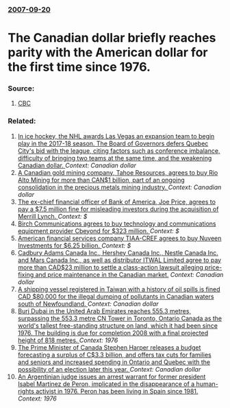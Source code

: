 ### [2007-09-20](/news/2007/09/20/index.md)

#  The Canadian dollar briefly reaches parity with the American dollar for the first time since 1976. 




### Source:

1. [CBC](http://www.cbc.ca/money/story/2007/09/20/canadiandollar.html)

### Related:

1. [In ice hockey, the NHL awards Las Vegas an expansion team to begin play in the 2017-18 season. The Board of Governors defers Quebec City's bid with the league, citing factors such as conference imbalance, difficulty of bringing two teams at the same time, and the weakening Canadian dollar. ](/news/2016/06/22/in-ice-hockey-the-nhl-awards-las-vegas-an-expansion-team-to-begin-play-in-the-2017a18-season-the-board-of-governors-defers-quebec-city-s.md) _Context: Canadian dollar_
2. [A Canadian gold mining company, Tahoe Resources, agrees to buy Rio Alto Mining for more than CAN$1 billion, part of an ongoing consolidation in the precious metals mining industry. ](/news/2015/02/9/a-canadian-gold-mining-company-tahoe-resources-agrees-to-buy-rio-alto-mining-for-more-than-can-1-billion-part-of-an-ongoing-consolidation.md) _Context: Canadian dollar_
3. [The ex-chief financial officer of Bank of America, Joe Price, agrees to pay a $7.5 million fine for misleading investors during the acquisition of Merrill Lynch. ](/news/2014/04/25/the-ex-chief-financial-officer-of-bank-of-america-joe-price-agrees-to-pay-a-7-5-million-fine-for-misleading-investors-during-the-acquisit.md) _Context: $_
4. [Birch Communications agrees to buy technology and communications equipment provider Cbeyond for $323 million. ](/news/2014/04/21/birch-communications-agrees-to-buy-technology-and-communications-equipment-provider-cbeyond-for-323-million.md) _Context: $_
5. [American financial services company TIAA-CREF agrees to buy Nuveen Investments for $6.25 billion. ](/news/2014/04/14/american-financial-services-company-tiaaacref-agrees-to-buy-nuveen-investments-for-6-25-billion.md) _Context: $_
6. [Cadbury Adams Canada Inc., Hershey Canada Inc., Nestle Canada Inc. and Mars Canada Inc., as well as distributor ITWAL Limited agree to pay more than CAD$23 million to settle a class-action lawsuit alleging price-fixing and price maintenance in the Canadian market.](/news/2013/09/16/cadbury-adams-canada-inc-hershey-canada-inc-nestla-c-canada-inc-and-mars-canada-inc-as-well-as-distributor-itwal-limited-agree-to-pay.md) _Context: Canadian dollar_
7. [A shipping vessel registered in Taiwan with a history of oil spills is fined CAD $80,000 for the illegal dumping of pollutants in Canadian waters south of Newfoundland. ](/news/2011/05/5/a-shipping-vessel-registered-in-taiwan-with-a-history-of-oil-spills-is-fined-cad-80-000-for-the-illegal-dumping-of-pollutants-in-canadian-w.md) _Context: Canadian dollar_
8. [ Burj Dubai in the United Arab Emirates reaches 555.3 metres, surpassing the 553.3 metre CN Tower in Toronto, Ontario Canada as the world's tallest free-standing structure on land, which it had been since 1976.  The building is due for completion 2008 with a final projected height of 818 metres. ](/news/2007/09/12/burj-dubai-in-the-united-arab-emirates-reaches-555-3-metres-surpassing-the-553-3-metre-cn-tower-in-toronto-ontario-canada-as-the-world-s.md) _Context: 1976_
9. [ The Prime Minister of Canada Stephen Harper releases a budget forecasting a surplus of C$3.3 billion, and offers tax cuts for families and seniors and increased spending in Ontario and Quebec with the possibility of an election later this year. ](/news/2007/03/19/the-prime-minister-of-canada-stephen-harper-releases-a-budget-forecasting-a-surplus-of-c-3-3-billion-and-offers-tax-cuts-for-families-and.md) _Context: Canadian dollar_
10. [ An Argentinian judge issues an arrest warrant for former president Isabel Martinez de Peron, implicated in the disappearance of a human-rights activist in 1976. Peron has been living in Spain since 1981. ](/news/2007/01/12/an-argentinian-judge-issues-an-arrest-warrant-for-former-president-isabel-martanez-de-pera3n-implicated-in-the-disappearance-of-a-human-r.md) _Context: 1976_
